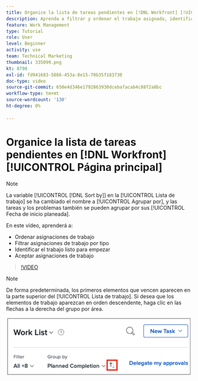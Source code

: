 ```yaml
---
title: Organice la lista de tareas pendientes en [!DNL Workfront] [!UICONTROL Página principal]
description: Aprenda a filtrar y ordenar el trabajo asignado, identificar el trabajo listo para iniciarse y aceptar asignaciones de trabajo en [!DNL  Workfront].
feature: Work Management
type: Tutorial
role: User
level: Beginner
activity: use
team: Technical Marketing
thumbnail: 335099.png
kt: 8798
exl-id: fd941683-5866-453a-8e15-70b35f183730
doc-type: video
source-git-commit: 650e4d346e1792863930dcebafacab4c88f2a8bc
workflow-type: tm+mt
source-wordcount: '130'
ht-degree: 0%

---
```


# Organice la lista de tareas pendientes en [!DNL Workfront] [!UICONTROL Página principal]

>[!NOTE]
>
>La variable [!UICONTROL [!DNL Sort by]] en la [!UICONTROL Lista de trabajo] se ha cambiado el nombre a [!UICONTROL Agrupar por], y las tareas y los problemas también se pueden agrupar por sus [!UICONTROL Fecha de inicio planeada].

En este vídeo, aprenderá a:

* Ordenar asignaciones de trabajo
* Filtrar asignaciones de trabajo por tipo
* Identificar el trabajo listo para empezar
* Aceptar asignaciones de trabajo

>[!VIDEO](https://video.tv.adobe.com/v/335099/?quality=12&learn=on)

>[!NOTE]
>
>De forma predeterminada, los primeros elementos que vencen aparecen en la parte superior del [!UICONTROL Lista de trabajo]. Si desea que los elementos de trabajo aparezcan en orden descendente, haga clic en las flechas a la derecha del grupo por área.

![Imagen de una pantalla que muestra la lista de trabajo agrupada por fecha de vencimiento.](assets/work-list-arrows.png)
